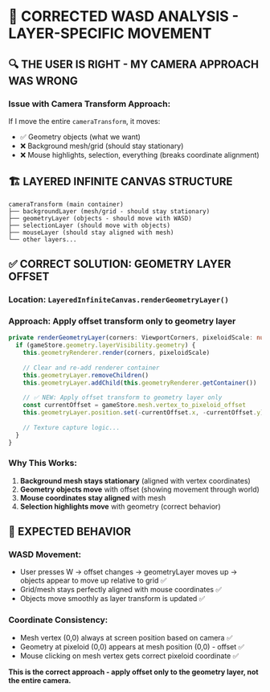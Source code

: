# 🎯 **CORRECTED WASD ANALYSIS - LAYER-SPECIFIC MOVEMENT**

## 🔍 **THE USER IS RIGHT - MY CAMERA APPROACH WAS WRONG**

### **Issue with Camera Transform Approach**:
If I move the entire `cameraTransform`, it moves:
- ✅ Geometry objects (what we want)
- ❌ Background mesh/grid (should stay stationary)
- ❌ Mouse highlights, selection, everything (breaks coordinate alignment)

## 🏗️ **LAYERED INFINITE CANVAS STRUCTURE**

```
cameraTransform (main container)
├── backgroundLayer (mesh/grid - should stay stationary)
├── geometryLayer (objects - should move with WASD) 
├── selectionLayer (should move with objects)
├── mouseLayer (should stay aligned with mesh)
└── other layers...
```

## ✅ **CORRECT SOLUTION: GEOMETRY LAYER OFFSET**

### **Location**: `LayeredInfiniteCanvas.renderGeometryLayer()`
### **Approach**: Apply offset transform only to geometry layer

```typescript
private renderGeometryLayer(corners: ViewportCorners, pixeloidScale: number): void {
  if (gameStore.geometry.layerVisibility.geometry) {
    this.geometryRenderer.render(corners, pixeloidScale)
    
    // Clear and re-add renderer container
    this.geometryLayer.removeChildren()
    this.geometryLayer.addChild(this.geometryRenderer.getContainer())
    
    // ✅ NEW: Apply offset transform to geometry layer only
    const currentOffset = gameStore.mesh.vertex_to_pixeloid_offset
    this.geometryLayer.position.set(-currentOffset.x, -currentOffset.y)
    
    // Texture capture logic...
  }
}
```

### **Why This Works**:
1. **Background mesh stays stationary** (aligned with vertex coordinates)
2. **Geometry objects move** with offset (showing movement through world)
3. **Mouse coordinates stay aligned** with mesh
4. **Selection highlights move** with geometry (correct behavior)

## 🎯 **EXPECTED BEHAVIOR**

### **WASD Movement**:
- User presses W → offset changes → geometryLayer moves up → objects appear to move up relative to grid ✅
- Grid/mesh stays perfectly aligned with mouse coordinates ✅
- Objects move smoothly as layer transform is updated ✅

### **Coordinate Consistency**:
- Mesh vertex (0,0) always at screen position based on camera ✅  
- Geometry at pixeloid (0,0) appears at mesh position (0,0) - offset ✅
- Mouse clicking on mesh vertex gets correct pixeloid coordinate ✅

**This is the correct approach - apply offset only to the geometry layer, not the entire camera.**